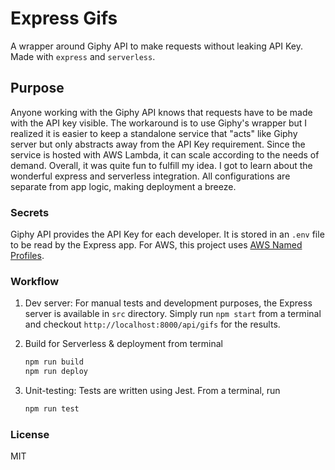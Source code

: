 # Express Gifs

A wrapper around Giphy API to make requests without leaking API Key. Made with `express` and `serverless`.

## Purpose

Anyone working with the Giphy API knows that requests have to be made with the API key visible. The workaround is to use Giphy's wrapper but I realized it is easier to keep a standalone service that "acts" like Giphy server but only abstracts away from the API Key requirement. Since the service is hosted with AWS Lambda, it can scale according to the needs of demand. Overall, it was quite fun to fulfill my idea. I got to learn about the wonderful express and serverless integration. All configurations are separate from app logic, making deployment a breeze.

### Secrets

Giphy API provides the API Key for each developer. It is stored in an `.env` file to be read by the Express app. For AWS, this project uses [AWS Named Profiles](https://docs.aws.amazon.com/cli/latest/userguide/cli-configure-profiles.html).

### Workflow

1. Dev server: For manual tests and development purposes, the Express server is available in `src` directory. Simply run `npm start` from a terminal and checkout `http://localhost:8000/api/gifs` for the results.

2. Build for Serverless & deployment from terminal

   ```bash
   npm run build
   npm run deploy
   ```

3. Unit-testing: Tests are written using Jest. From a terminal, run

   ```bash
   npm run test
   ```

### License

MIT
